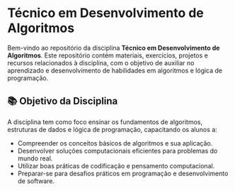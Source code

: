 # Técnico em Desenvolvimento de Algoritmos

Bem-vindo ao repositório da disciplina **Técnico em Desenvolvimento de Algoritmos**. Este repositório contém materiais, exercícios, projetos e recursos relacionados à disciplina, com o objetivo de auxiliar no aprendizado e desenvolvimento de habilidades em algoritmos e lógica de programação.

## 📚 Objetivo da Disciplina

A disciplina tem como foco ensinar os fundamentos de algoritmos, estruturas de dados e lógica de programação, capacitando os alunos a:

- Compreender os conceitos básicos de algoritmos e sua aplicação.
- Desenvolver soluções computacionais eficientes para problemas do mundo real.
- Utilizar boas práticas de codificação e pensamento computacional.
- Preparar-se para desafios práticos em programação e desenvolvimento de software.
